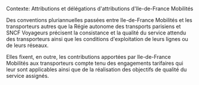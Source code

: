 Contexte: Attributions et délégations d'attributions          d'Ile-de-France Mobilités

Des conventions pluriannuelles passées entre Ile-de-France Mobilités et les transporteurs autres que la Régie autonome des transports parisiens et SNCF Voyageurs précisent la consistance et la qualité du service attendu des transporteurs ainsi que les conditions d'exploitation de leurs lignes ou de leurs réseaux.

Elles fixent, en outre, les contributions apportées par Ile-de-France Mobilités aux transporteurs compte tenu des engagements tarifaires qui leur sont applicables ainsi que de la réalisation des objectifs de qualité du service assignés.